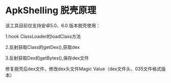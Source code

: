 # ApkShelling 脱壳原理
该工具目前仅支持安卓5.0、6.0 版本脱壳使用：


1.hook ClassLoader的loadClass方法


2.反射获取Class的getDex(),获取dex


3.反射获取Dex的getBytes(),保存dex文件



修复脱壳后dex文件，修改dex头文件Magic Value（dex文件头、035文件格式版本）